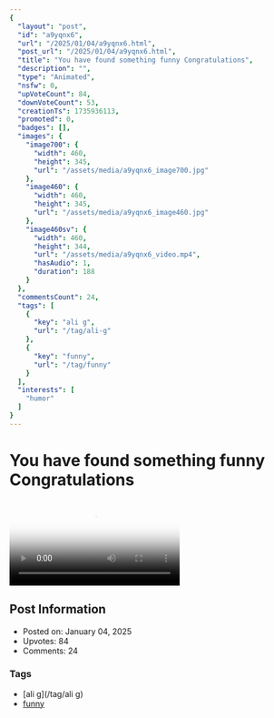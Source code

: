 ```yaml
---
{
  "layout": "post",
  "id": "a9yqnx6",
  "url": "/2025/01/04/a9yqnx6.html",
  "post_url": "/2025/01/04/a9yqnx6.html",
  "title": "You have found something funny Congratulations",
  "description": "",
  "type": "Animated",
  "nsfw": 0,
  "upVoteCount": 84,
  "downVoteCount": 53,
  "creationTs": 1735936113,
  "promoted": 0,
  "badges": [],
  "images": {
    "image700": {
      "width": 460,
      "height": 345,
      "url": "/assets/media/a9yqnx6_image700.jpg"
    },
    "image460": {
      "width": 460,
      "height": 345,
      "url": "/assets/media/a9yqnx6_image460.jpg"
    },
    "image460sv": {
      "width": 460,
      "height": 344,
      "url": "/assets/media/a9yqnx6_video.mp4",
      "hasAudio": 1,
      "duration": 188
    }
  },
  "commentsCount": 24,
  "tags": [
    {
      "key": "ali g",
      "url": "/tag/ali-g"
    },
    {
      "key": "funny",
      "url": "/tag/funny"
    }
  ],
  "interests": [
    "humor"
  ]
}
---
```


# You have found something funny Congratulations

<video controls playsinline loop poster="/assets/media/a9yqnx6_image460.jpg">
  <source src="/assets/media/a9yqnx6_video.mp4" type="video/mp4">
  Your browser does not support the video tag.
</video>

## Post Information

- Posted on: January 04, 2025
- Upvotes: 84
- Comments: 24

### Tags

- [ali g](/tag/ali g)
- [funny](/tag/funny)
